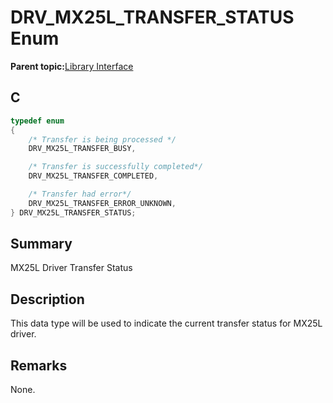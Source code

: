 # DRV\_MX25L\_TRANSFER\_STATUS Enum

**Parent topic:**[Library Interface](GUID-410DBBCC-D224-45B2-B881-7BFB0DFF0EFC.md)

## C

```c
typedef enum
{
    /* Transfer is being processed */
    DRV_MX25L_TRANSFER_BUSY,

    /* Transfer is successfully completed*/
    DRV_MX25L_TRANSFER_COMPLETED,

    /* Transfer had error*/
    DRV_MX25L_TRANSFER_ERROR_UNKNOWN,
} DRV_MX25L_TRANSFER_STATUS;

```

## Summary

MX25L Driver Transfer Status

## Description

This data type will be used to indicate the current transfer status for MX25L<br />driver.

## Remarks

None.

